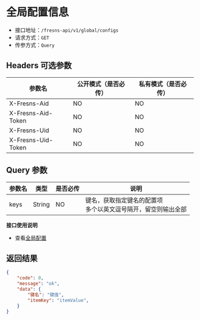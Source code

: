# 全局配置信息

- 接口地址：`/fresns-api/v1/global/configs`
- 请求方式：`GET`
- 传参方式：`Query`

## Headers 可选参数

| 参数名 | 公开模式（是否必传） | 私有模式（是否必传） |
| --- | --- | --- |
| X-Fresns-Aid | NO | NO |
| X-Fresns-Aid-Token | NO | NO |
| X-Fresns-Uid | NO | NO |
| X-Fresns-Uid-Token | NO | NO |

## Query 参数

| 参数名 | 类型 | 是否必传 | 说明 |
| --- | --- | --- | --- |
| keys | String | NO | 键名，获取指定键名的配置项<br>多个以英文逗号隔开，留空则输出全部 |

**接口使用说明**

- 查看[全局配置](../../reference/configs.md)

## 返回结果

```json
{
    "code": 0,
    "message": "ok",
    "data": {
        "键名": "键值",
        "itemKey": "itemValue",
    }
}
```
